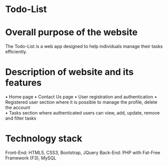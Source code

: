 # Todo-List

# Overall purpose of the website
The Todo-List is a web app designed to help individuals manage their tasks efficiently. 

# Description of website and its features 
•	Home page 
•	Contact Us page 
•	User registration and authentication 
•	Registered user section where it is possible to manage the profile, delete the account  
•	Tasks section where authenticated users can view, add, update, remove and filter tasks 

# Technology stack
Front-End: HTML5, CSS3, Bootstrap, JQuery
Back-End: PHP with Fat-Free Framework (F3), MySQL
